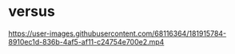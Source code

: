 # versus

https://user-images.githubusercontent.com/68116364/181915784-8910ec1d-836b-4af5-af11-c24754e700e2.mp4

